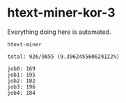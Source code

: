 # htext-miner-kor-3

Everything doing here is automated.

```
htext-miner

total: 926/9855 (9.396245560629122%)

job0: 169
job1: 195
job2: 182
job3: 196
job4: 184
```